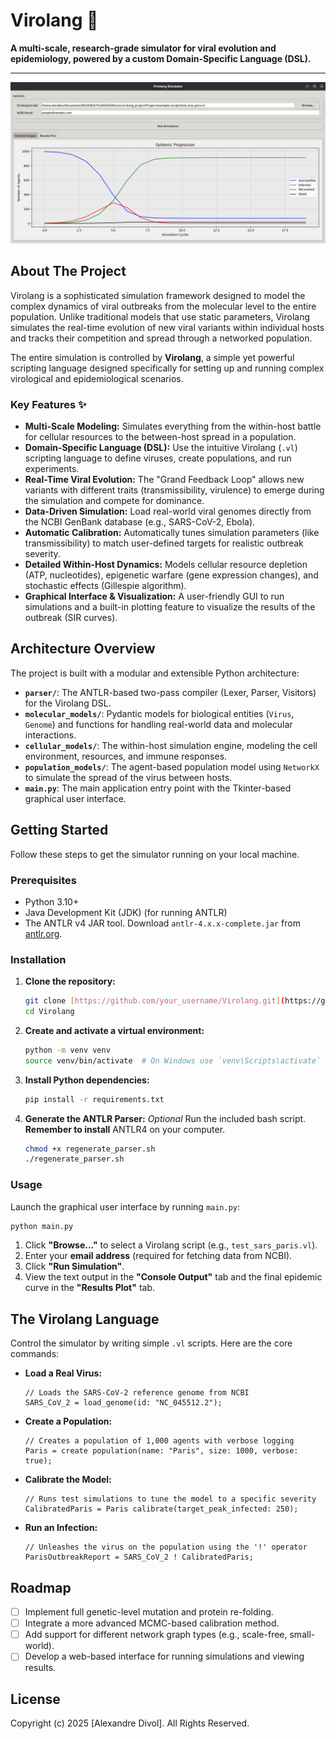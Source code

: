 # Virolang 🧬

**A multi-scale, research-grade simulator for viral evolution and epidemiology, powered by a custom Domain-Specific Language (DSL).**

---

![Virolang GUI in Action](https://raw.githubusercontent.com/alexdieu/Virolang/refs/heads/main/Assets/GUI.png)

## About The Project

Virolang is a sophisticated simulation framework designed to model the complex dynamics of viral outbreaks from the molecular level to the entire population. Unlike traditional models that use static parameters, Virolang simulates the real-time evolution of new viral variants within individual hosts and tracks their competition and spread through a networked population.

The entire simulation is controlled by **Virolang**, a simple yet powerful scripting language designed specifically for setting up and running complex virological and epidemiological scenarios.

### Key Features ✨

* **Multi-Scale Modeling:** Simulates everything from the within-host battle for cellular resources to the between-host spread in a population.
* **Domain-Specific Language (DSL):** Use the intuitive Virolang (`.vl`) scripting language to define viruses, create populations, and run experiments.
* **Real-Time Viral Evolution:** The "Grand Feedback Loop" allows new variants with different traits (transmissibility, virulence) to emerge during the simulation and compete for dominance.
* **Data-Driven Simulation:** Load real-world viral genomes directly from the NCBI GenBank database (e.g., SARS-CoV-2, Ebola).
* **Automatic Calibration:** Automatically tunes simulation parameters (like transmissibility) to match user-defined targets for realistic outbreak severity.
* **Detailed Within-Host Dynamics:** Models cellular resource depletion (ATP, nucleotides), epigenetic warfare (gene expression changes), and stochastic effects (Gillespie algorithm).
* **Graphical Interface & Visualization:** A user-friendly GUI to run simulations and a built-in plotting feature to visualize the results of the outbreak (SIR curves).

## Architecture Overview

The project is built with a modular and extensible Python architecture:

* **`parser/`**: The ANTLR-based two-pass compiler (Lexer, Parser, Visitors) for the Virolang DSL.
* **`molecular_models/`**: Pydantic models for biological entities (`Virus`, `Genome`) and functions for handling real-world data and molecular interactions.
* **`cellular_models/`**: The within-host simulation engine, modeling the cell environment, resources, and immune responses.
* **`population_models/`**: The agent-based population model using `NetworkX` to simulate the spread of the virus between hosts.
* **`main.py`**: The main application entry point with the Tkinter-based graphical user interface.

## Getting Started

Follow these steps to get the simulator running on your local machine.

### Prerequisites

* Python 3.10+
* Java Development Kit (JDK) (for running ANTLR)
* The ANTLR v4 JAR tool. Download `antlr-4.x.x-complete.jar` from [antlr.org](https://www.antlr.org/download.html).

### Installation

1.  **Clone the repository:**
    ```bash
    git clone [https://github.com/your_username/Virolang.git](https://github.com/your_username/Virolang.git)
    cd Virolang
    ```
2.  **Create and activate a virtual environment:**
    ```bash
    python -m venv venv
    source venv/bin/activate  # On Windows use `venv\Scripts\activate`
    ```
3.  **Install Python dependencies:**
    ```bash
    pip install -r requirements.txt
    ```
4.  **Generate the ANTLR Parser:** *Optional*
    Run the included bash script. **Remember to install** ANTLR4 on your computer.
    ```bash
    chmod +x regenerate_parser.sh
    ./regenerate_parser.sh
    ```

### Usage

Launch the graphical user interface by running `main.py`:

```bash
python main.py
```

1.  Click **"Browse..."** to select a Virolang script (e.g., `test_sars_paris.vl`).
2.  Enter your **email address** (required for fetching data from NCBI).
3.  Click **"Run Simulation"**.
4.  View the text output in the **"Console Output"** tab and the final epidemic curve in the **"Results Plot"** tab.

## The Virolang Language

Control the simulator by writing simple `.vl` scripts. Here are the core commands:

* **Load a Real Virus:**
    ```virolang
    // Loads the SARS-CoV-2 reference genome from NCBI
    SARS_CoV_2 = load_genome(id: "NC_045512.2");
    ```

* **Create a Population:**
    ```virolang
    // Creates a population of 1,000 agents with verbose logging
    Paris = create population(name: "Paris", size: 1000, verbose: true);
    ```

* **Calibrate the Model:**
    ```virolang
    // Runs test simulations to tune the model to a specific severity
    CalibratedParis = Paris calibrate(target_peak_infected: 250);
    ```

* **Run an Infection:**
    ```virolang
    // Unleashes the virus on the population using the '!' operator
    ParisOutbreakReport = SARS_CoV_2 ! CalibratedParis;
    ```

## Roadmap

* [ ] Implement full genetic-level mutation and protein re-folding.
* [ ] Integrate a more advanced MCMC-based calibration method.
* [ ] Add support for different network graph types (e.g., scale-free, small-world).
* [ ] Develop a web-based interface for running simulations and viewing results.

## License

Copyright (c) 2025 [Alexandre Divol]. All Rights Reserved.
